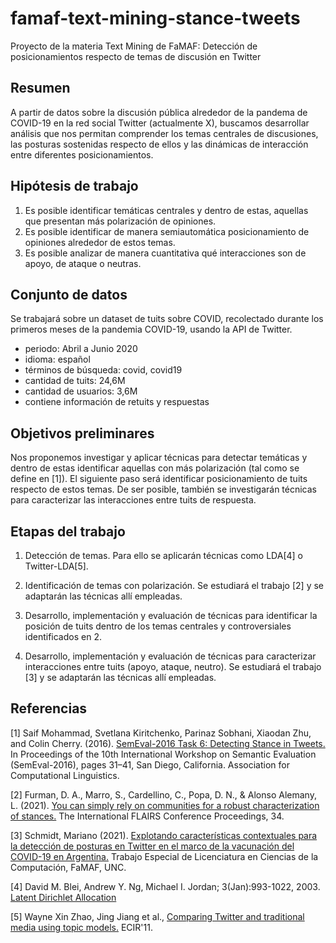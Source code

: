 # famaf-text-mining-stance-tweets
Proyecto de la materia Text Mining de FaMAF: Detección de posicionamientos respecto de temas de discusión en Twitter

## Resumen
A partir de datos sobre la discusión pública alrededor de la pandema de COVID-19 en la red social Twitter (actualmente X), buscamos desarrollar análisis que nos permitan comprender los temas centrales de discusiones, las posturas sostenidas respecto de ellos y las dinámicas de interacción entre diferentes posicionamientos.

## Hipótesis de trabajo
1. Es posible identificar temáticas centrales y dentro de estas, aquellas que presentan más polarización de opiniones.
2. Es posible identificar de manera semiautomática posicionamiento de opiniones alrededor de estos temas.
3. Es posible analizar de manera cuantitativa qué interacciones son de apoyo, de ataque o neutras.

## Conjunto de datos

Se trabajará sobre un dataset de tuits sobre COVID, recolectado durante los primeros meses de la pandemia COVID-19, usando la API de Twitter.

- periodo: Abril a Junio 2020
- idioma: español
- términos de búsqueda: covid, covid19
- cantidad de tuits: 24,6M
- cantidad de usuarios: 3,6M
- contiene información de retuits y respuestas

## Objetivos preliminares

Nos proponemos investigar y aplicar técnicas para detectar temáticas y dentro de estas identificar aquellas con más polarización (tal como se define en [1]). El siguiente paso será identificar posicionamiento de tuits respecto de estos temas. De ser posible, también se investigarán técnicas para caracterizar las interacciones entre tuits de respuesta.

## Etapas del trabajo

1. Detección de temas. Para ello se aplicarán técnicas como LDA[4] o Twitter-LDA[5].

2. Identificación de temas con polarización. Se estudiará el trabajo [2] y se adaptarán las técnicas allí empleadas.

3. Desarrollo, implementación y evaluación de técnicas para identificar la posición de tuits dentro de los temas centrales y controversiales identificados en 2.

4. Desarrollo, implementación y evaluación de técnicas para caracterizar interacciones entre tuits (apoyo, ataque, neutro). Se estudiará el trabajo [3] y se adaptarán las técnicas allí empleadas.

## Referencias

[1] Saif Mohammad, Svetlana Kiritchenko, Parinaz Sobhani, Xiaodan Zhu, and Colin Cherry. (2016).
[SemEval-2016 Task 6: Detecting Stance in Tweets.](https://aclanthology.org/S16-1003/)
In Proceedings of the 10th International Workshop on Semantic Evaluation (SemEval-2016), pages 31–41, San Diego, California. Association for Computational Linguistics.

[2] Furman, D. A., Marro, S., Cardellino, C., Popa, D. N., & Alonso Alemany, L. (2021). 
[You can simply rely on communities for a robust characterization of stances.](https://journals.flvc.org/FLAIRS/article/view/128515/130054)
The International FLAIRS Conference Proceedings, 34.

[3] Schmidt, Mariano (2021).
[Explotando características contextuales para la detección de posturas en Twitter en el marco de la vacunación del COVID-19 en Argentina.](https://docs.google.com/document/d/10kzaOA857nJynijoRkFd9J-OuBVBsMphwoVQr7EiRs8/edit?usp=sharing)
Trabajo Especial de Licenciatura en Ciencias de la Computación, FaMAF, UNC.

[4] David M. Blei, Andrew Y. Ng, Michael I. Jordan; 3(Jan):993-1022, 2003.
[Latent Dirichlet Allocation](http://www.jmlr.org/papers/volume3/blei03a/blei03a.pdf)

[5] Wayne Xin Zhao, Jing Jiang et al.,
[Comparing Twitter and traditional media using topic models.](http://link.springer.com/chapter/10.1007%2F978-3-642-20161-5_34)
 ECIR'11.
